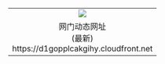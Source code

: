 ﻿<table>
  <tr></tr>
  <tr><td colspan=2 align=center><img src="https://d1gopplcakgihy.cloudfront.net/Up/oGate.jpg" /></td></tr>
  <tr><td colspan=2 align=center>网门动态网址<br/>(最新)
<br>https://d1gopplcakgihy.cloudfront.net
<br/>
    </td>
  </tr>
</table>
